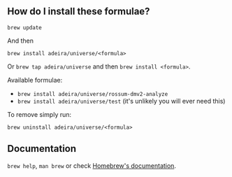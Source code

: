 ## How do I install these formulae?

```
brew update
```

And then

```
brew install adeira/universe/<formula>
```

Or `brew tap adeira/universe` and then `brew install <formula>`.

Available formulae:

- `brew install adeira/universe/rossum-dmv2-analyze`
- `brew install adeira/universe/test` (it's unlikely you will ever need this)

To remove simply run:

```
brew uninstall adeira/universe/<formula>
```

## Documentation

`brew help`, `man brew` or check [Homebrew's documentation](https://docs.brew.sh).
